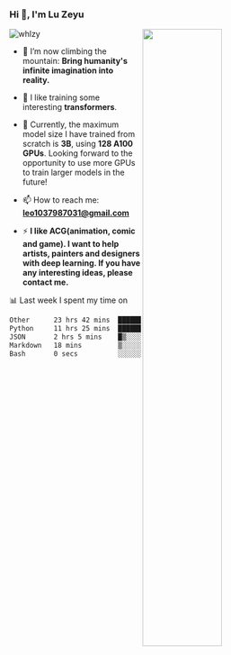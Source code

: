 ### Hi 👋, I'm Lu Zeyu

<img src="https://komarev.com/ghpvc/?username=whlzy&label=Profile%20views&color=0e75b6&style=flat" alt="whlzy" />
<img align="right" width="53%" src="https://github-readme-stats.vercel.app/api?username=whlzy&show_icons=true">

- 🔭 I’m now climbing the mountain: **Bring humanity's infinite imagination into reality.**

- 🌄 I like training some interesting **transformers**.

- 🌠 Currently, the maximum model size I have trained from scratch is **3B**, using **128 A100 GPUs**. Looking forward to the opportunity to use more GPUs to train larger models in the future!

- 📫 How to reach me: **leo1037987031@gmail.com**

- ⚡ **I like ACG(animation, comic and game). I want to help artists, painters and designers with deep learning. If you have any interesting ideas, please contact me.**

📊 Last week I spent my time on

<!--START_SECTION:waka-->

```txt
Other      23 hrs 42 mins  ███████████████▓░░░░░░░░░   63.12 %
Python     11 hrs 25 mins  ███████▓░░░░░░░░░░░░░░░░░   30.42 %
JSON       2 hrs 5 mins    █▒░░░░░░░░░░░░░░░░░░░░░░░   05.59 %
Markdown   18 mins         ▒░░░░░░░░░░░░░░░░░░░░░░░░   00.82 %
Bash       0 secs          ░░░░░░░░░░░░░░░░░░░░░░░░░   00.04 %
```

<!--END_SECTION:waka-->

